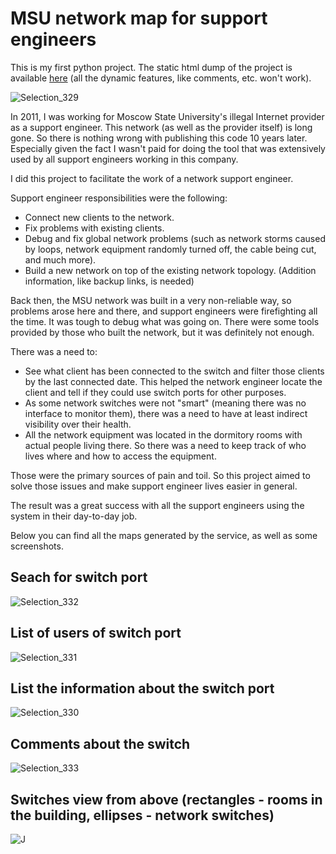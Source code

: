 # MSU network map for support engineers

This is my first python project. The static html dump of the project is available [here](http://swmap-msu.s3-website-us-east-1.amazonaws.com/) (all the dynamic features, like comments, etc. won't work).

![Selection_329](https://user-images.githubusercontent.com/1616237/137812505-8958407e-96a0-4161-ad2f-990fa2f03c9a.png)

In 2011, I was working for Moscow State University's illegal Internet provider as a support engineer. This network (as well as the provider itself) is long gone. So there is nothing wrong with publishing this code 10 years later. Especially given the fact I wasn't paid for doing the tool that was extensively used by all support engineers working in this company.

I did this project to facilitate the work of a network support engineer.

Support engineer responsibilities were the following:

* Connect new clients to the network.
* Fix problems with existing clients.
* Debug and fix global network problems (such as network storms caused by loops, network equipment randomly turned off, the cable being cut, and much more).
* Build a new network on top of the existing network topology. (Addition information, like backup links, is needed)

Back then, the MSU network was built in a very non-reliable way, so problems arose here and there, and support engineers were firefighting all the time. It was tough to debug what was going on. There were some tools provided by those who built the network, but it was definitely not enough.

There was a need to:

* See what client has been connected to the switch and filter those clients by the last connected date. This helped the network engineer locate the client and tell if they could use switch ports for other purposes.
* As some network switches were not "smart" (meaning there was no interface to monitor them), there was a need to have at least indirect visibility over their health.
* All the network equipment was located in the dormitory rooms with actual people living there. So there was a need to keep track of who lives where and how to access the equipment.

Those were the primary sources of pain and toil. So this project aimed to solve those issues and make support engineer lives easier in general.

The result was a great success with all the support engineers using the system in their day-to-day job.

Below you can find all the maps generated by the service, as well as some screenshots.


## Seach for switch port
![Selection_332](https://user-images.githubusercontent.com/1616237/137812824-6fa4ccb6-af0b-46c6-9312-250c7b479a90.png)

## List of users of switch port
![Selection_331](https://user-images.githubusercontent.com/1616237/137812825-a87c5551-a4d5-4d42-a157-cb812306e32d.png)

## List the information about the switch port 
![Selection_330](https://user-images.githubusercontent.com/1616237/137812827-6e9ed35c-fc9b-418c-85d5-52cc8922c4f9.png)

## Comments about the switch
![Selection_333](https://user-images.githubusercontent.com/1616237/137813375-f68c5c5b-a5a2-4012-9027-7ef3d5dbc5cc.png)

## Switches view from above (rectangles - rooms in the building, ellipses - network switches)
![J](https://user-images.githubusercontent.com/1616237/137812881-d793a8fc-1f83-44a0-ab28-847cea8f4ef8.gif)
